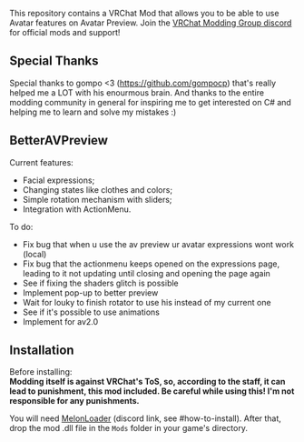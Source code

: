 This repository contains a VRChat Mod that allows you to be able to use Avatar features on Avatar Preview. 
Join the [VRChat Modding Group discord](https://discord.gg/rCqKSvR) for official mods and support!

## Special Thanks
Special thanks to gompo <3 (https://github.com/gompocp) that's really helped me a LOT with his enourmous brain. 
And thanks to the entire modding community in general for inspiring me to get interested on C# and helping me to learn and solve my mistakes :)

## BetterAVPreview
Current features:
- Facial expressions;
- Changing states like clothes and colors;
- Simple rotation mechanism with sliders;
- Integration with ActionMenu.

To do:
- Fix bug that when u use the av preview ur avatar expressions wont work (local)
- Fix bug that the actionmenu keeps opened on the expressions page, leading to it not updating until closing and opening the page again
- See if fixing the shaders glitch is possible
- Implement pop-up to better preview
- Wait for louky to finish rotator to use his instead of my current one
- See if it's possible to use animations
- Implement for av2.0

## Installation
Before installing:  
**Modding itself is against VRChat's ToS, so, according to the staff, it can lead to punishment, this mod included. Be careful while using this! I'm not responsible for any punishments.**

You will need [MelonLoader](https://discord.gg/2Wn3N2P) (discord link, see \#how-to-install).
After that, drop the mod .dll file in the `Mods` folder in your game's directory.
